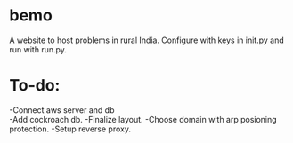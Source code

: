 # bemo
A website to host problems in rural India.
Configure with keys in init.py and run with run.py.  
# To-do:  
-Connect aws server and db  
-Add cockroach db. 
-Finalize layout. 
-Choose domain with arp posioning protection. 
-Setup reverse proxy. 
